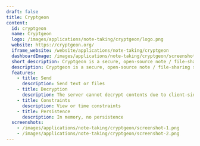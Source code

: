 ```yaml
---
draft: false
title: Cryptgeon
content:
  id: cryptgeon
  name: Cryptgeon
  logo: /images/applications/note-taking/cryptgeon/logo.png
  website: https://cryptgeon.org/
  iframe_website: /website/applications/note-taking/cryptgeon
  dashboardImage: /images/applications/note-taking/cryptgeon/screenshot-1.png
  short_description: Cryptgeon is a secure, open-source note / file-sharing service inspired by PrivNote written in rust & svelte.
  description: Cryptgeon is a secure, open-source note / file-sharing service inspired by PrivNote written in rust & svelte.
  features:
    - title: Send
      description: Send text or files
    - title: Decryption
      description: The server cannot decrypt contents due to client-side encryption
    - title: Constraints
      description: View or time constraints
    - title: Persistence
      description: In memory, no persistence
  screenshots:
    - /images/applications/note-taking/cryptgeon/screenshot-1.png
    - /images/applications/note-taking/cryptgeon/screenshot-2.png
---
```

